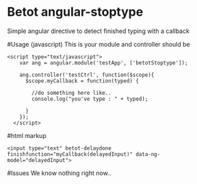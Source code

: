 # Betot angular-stoptype
Simple angular directive to detect finished typing with a callback

#Usage (javascript)
This is your module and controller should be
```
<script type="text/javascript">
    var ang = angular.module('testApp', ['betotStoptype']);
    
    ang.controller('testCtrl', function($scope){
      $scope.myCallback = function(typed) {
      
        //do something here like..
        console.log("you've type : " + typed);
        
      }
    });
  </script>
```

#html markup
```
<input type="text" betot-delaydone finishfunction="myCallback(delayedInput)" data-ng-model="delayedInput">
```

#Issues
We know nothing right now..
